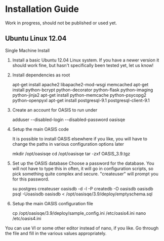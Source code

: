 
Installation Guide
==================

Work in progress, should not be published or used yet.


Ubuntu Linux 12.04
------------------

Single Machine Install


1. Install a basic Ubuntu 12.04 Linux system.
   If you have a newer version it should work fine, but hasn't specifically been tested yet, let us know!


2. Install dependencies
   as root

    apt-get install apache2 libapache2-mod-wsgi memcached
    apt-get install python-bcrypt python-decorator python-flask python-imaging python-jinja2
    apt-get install python-memcache python-psycopg2 python-openpyxl
    apt-get install postgresql-9.1 postgresql-client-9.1


3. Create an account for OASIS to run under

    adduser --disabled-login --disabled-password oasisqe


4. Setup the main OASIS code

   It is possible to install OASIS elsewhere if you like, you will have to change the paths in various configuration
   options later

    mkdir /opt/oasisqe
    cd /opt/oasisqe
    tar -zxf OASIS_3.9.tgz


5. Set up the OASIS database
    Choose a password for the database. You will not have to type this in often, it will go in configuration
    scripts, so pick something quite complex and secure. "createuser" will prompt you for this password.

     su postgres
     createuser oasisdb -d -l -P
     createdb -O oasisdb oasisdb
     psql -Uoasisdb oasisdb < /opt/oasisqe/3.9/deploy/emptyschema.sql

6. Setup the main OASIS configuration file

    cp /opt/oasisqe/3.9/deploy/sample_config.ini /etc/oasis4.ini
    nano /etc/oasis4.ini

You can use VI or some other editor instead of nano, if you like. Go through the file and fill in the various
values appropriately.
